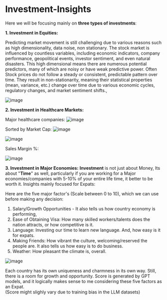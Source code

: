 # Investment-Insights

Here we will be focusing mainly on **three types of investments**:

**1. Investment in Equities:**

Predicting market movement is still challenging due to various reasons such as high dimensionality, data noise, non stationary. The stock market is influenced by countless variables, including economic indicators, company performance, geopolitical events, investor sentiment, and even natural disasters. 
This high dimensional means there are numerous potential predictors, many of which are noisy or have weak predictive power.
Often Stock prices do not follow a steady or consistent, predictable pattern over time. They result in non-stationarity, meaning their statistical properties (mean, variance, etc.) change over time due to various economic cycles, regulatory changes, and market sentiment shifts.,


![image](https://github.com/user-attachments/assets/b4ea63bf-e69b-4aa5-bf5d-b24805b6b06e)



**2. Investment in Healthcare Markets:**

Major healthcare companies:
![image](https://github.com/user-attachments/assets/6f4dca65-4fc1-45ba-a713-bf50e72d4a96)

Sorted by Market Cap:
![image](https://github.com/user-attachments/assets/87050c3f-2dfe-495b-bd28-931da85ca32c)

![image](https://github.com/user-attachments/assets/7c8c29e1-4774-42d7-92f4-6b69fac23c07)

Sales Margin %:

![image](https://github.com/user-attachments/assets/8c31463b-a6eb-4931-9d14-01a15a85dd9a)


**3. Investment in Major Economies:**
**Investment** is not just about Money, Its about "**Time**" as well, particularly if you are working for a Major economies/companies with 5-10% of your entire life time, it better to be worth it.  Insights mainly focused for Expats:

Here are the five major factor's (Scale between 0 to 10), which we can use before making any decision:

1. Salary/Growth Opportunities - It also tells us how country economy is performing,
2. Ease of Obtaining Visa: How many skilled workers/talents does the nation attracts, or how competitive is it.
3. Language: Investing our time to learn new language. And, how easy is it for expats. 
4. Making Friends: How vibrant the culture, welcoming/reserved the people are. It also tells us how easy is to do business.
5. Weather: How pleasant the climate is, overall. 

![image](https://github.com/user-attachments/assets/d6db8fe4-b0a2-4482-9c44-d17538604aa3)

Each country has its own uniqueness and charmness in its own way. Still, there is a room for growth and opportunity. Score is generated by GPT models, and it logically makes sense to me considering these five factors as an Expat.  
(Score might slighly vary due to training bias in the LLM datasets)





